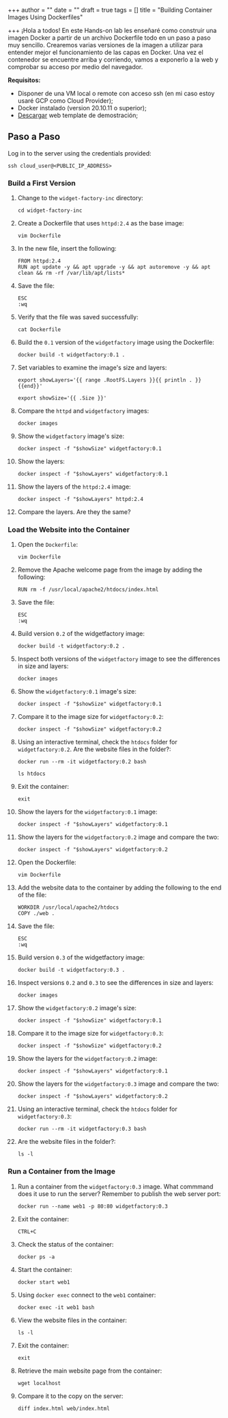 +++
author = ""
date = ""
draft = true
tags = []
title = "Building Container Images Using Dockerfiles"

+++
¡Hola a todos! En este Hands-on lab les enseñaré como construir una imagen Docker a partir de un archivo Dockerfile todo en un paso a paso muy sencillo. Crearemos varias versiones de la imagen a utilizar para entender mejor el funcionamiento de las capas en Docker. Una vez el contenedor se encuentre arriba y corriendo, vamos a exponerlo a la web y comprobar su acceso por medio del navegador.

**Requisitos:** 

* Disponer de una VM local o remote con acceso ssh (en mi caso estoy  usaré GCP como Cloud Provider);
* Docker instalado (version 20.10.11 o superior);
* [Descargar](https://www.free-css.com/assets/files/free-css-templates/download/page274/sync.zip) web template de demostración;

## Paso a Paso

Log in to the server using the credentials provided:

    ssh cloud_user@<PUBLIC_IP_ADDRESS>

### Build a First Version

 1. Change to the `widget-factory-inc` directory:

        cd widget-factory-inc
 2. Create a Dockerfile that uses `httpd:2.4` as the base image:

        vim Dockerfile
 3. In the new file, insert the following:

        FROM httpd:2.4
        RUN apt update -y && apt upgrade -y && apt autoremove -y && apt clean && rm -rf /var/lib/apt/lists*
 4. Save the file:

        ESC
        :wq
 5. Verify that the file was saved successfully:

        cat Dockerfile
 6. Build the `0.1` version of the `widgetfactory` image using the Dockerfile:

        docker build -t widgetfactory:0.1 .
 7. Set variables to examine the image's size and layers:

        export showLayers='{{ range .RootFS.Layers }}{{ println . }}{{end}}'
        
        export showSize='{{ .Size }}'
 8. Compare the `httpd` and `widgetfactory` images:

        docker images
 9. Show the `widgetfactory` image's size:

        docker inspect -f "$showSize" widgetfactory:0.1
10. Show the layers:

        docker inspect -f "$showLayers" widgetfactory:0.1
11. Show the layers of the `httpd:2.4` image:

        docker inspect -f "$showLayers" httpd:2.4
12. Compare the layers. Are they the same?

### Load the Website into the Container

 1. Open the `Dockerfile`:

        vim Dockerfile
 2. Remove the Apache welcome page from the image by adding the following:

        RUN rm -f /usr/local/apache2/htdocs/index.html
 3. Save the file:

        ESC
        :wq
 4. Build version `0.2` of the widgetfactory image:

        docker build -t widgetfactory:0.2 .
 5. Inspect both versions of the `widgetfactory` image to see the differences in size and layers:

        docker images
 6. Show the `widgetfactory:0.1` image's size:

        docker inspect -f "$showSize" widgetfactory:0.1
 7. Compare it to the image size for `widgetfactory:0.2`:

        docker inspect -f "$showSize" widgetfactory:0.2
 8. Using an interactive terminal, check the `htdocs` folder for `widgetfactory:0.2`. Are the website files in the folder?:

        docker run --rm -it widgetfactory:0.2 bash
        
        ls htdocs
 9. Exit the container:

        exit
10. Show the layers for the `widgetfactory:0.1` image:

        docker inspect -f "$showLayers" widgetfactory:0.1
11. Show the layers for the `widgetfactory:0.2` image and compare the two:

        docker inspect -f "$showLayers" widgetfactory:0.2
12. Open the Dockerfile:

        vim Dockerfile
13. Add the website data to the container by adding the following to the end of the file:

        WORKDIR /usr/local/apache2/htdocs
        COPY ./web .
14. Save the file:

        ESC
        :wq
15. Build version `0.3` of the widgetfactory image:

        docker build -t widgetfactory:0.3 .
16. Inspect versions `0.2` and `0.3` to see the differences in size and layers:

        docker images
17. Show the `widgetfactory:0.2` image's size:

        docker inspect -f "$showSize" widgetfactory:0.1
18. Compare it to the image size for `widgetfactory:0.3`:

        docker inspect -f "$showSize" widgetfactory:0.2
19. Show the layers for the `widgetfactory:0.2` image:

        docker inspect -f "$showLayers" widgetfactory:0.1
20. Show the layers for the `widgetfactory:0.3` image and compare the two:

        docker inspect -f "$showLayers" widgetfactory:0.2
21. Using an interactive terminal, check the `htdocs` folder for `widgetfactory:0.3`:

        docker run --rm -it widgetfactory:0.3 bash
22. Are the website files in the folder?:

        ls -l

### Run a Container from the Image

1. Run a container from the `widgetfactory:0.3` image. What commmand does it use to run the server? Remember to publish the web server port:

       docker run --name web1 -p 80:80 widgetfactory:0.3
2. Exit the container:

       CTRL+C
3. Check the status of the container:

       docker ps -a
4. Start the container:

       docker start web1
5. Using `docker exec` connect to the `web1` container:

       docker exec -it web1 bash
6. View the website files in the container:

       ls -l
7. Exit the container:

       exit
8. Retrieve the main website page from the container:

       wget localhost
9. Compare it to the copy on the server:

       diff index.html web/index.html